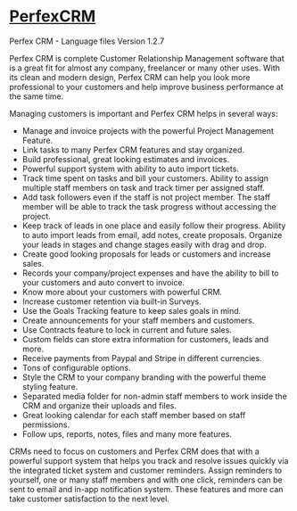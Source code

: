 # <a href="http://perfexcrm.com">PerfexCRM</a>
Perfex CRM - Language files
Version 1.2.7

Perfex CRM is complete Customer Relationship Management software that is a great fit for almost any company, freelancer or many other uses. With its clean and modern design, Perfex CRM can help you look more professional to your customers and help improve business performance at the same time.

Managing customers is important and Perfex CRM helps in several ways:

<ul>
<li>Manage and invoice projects with the powerful Project Management Feature.</li>
<li>Link tasks to many Perfex CRM features and stay organized.</li>
<li>Build professional, great looking estimates and invoices. </li>
<li>Powerful support system with ability to auto import tickets.</li>
<li>Track time spent on tasks and bill your customers. Ability to assign multiple staff members on task and track timer per assigned staff.</li>
<li>Add task followers even if the staff is not project member. The staff member will be able to track the task progress without accessing the project.</li>
<li>Keep track of leads in one place and easily follow their progress. Ability to auto import leads from email, add notes, create proposals. Organize your leads in stages and change stages easily with drag and drop.</li>
<li>Create good looking proposals for leads or customers and increase sales.</li>
<li>Records your company/project expenses and have the ability to bill to your customers and auto convert to invoice.</li>
<li>Know more about your customers with powerful CRM.</li>
<li>Increase customer retention via built-in Surveys.</li>
<li>Use the Goals Tracking feature to keep sales goals in mind.</li>
<li>Create announcements for your staff members and customers.</li>
<li>Use Contracts feature to lock in current and future sales.</li>
<li>Custom fields can store extra information for customers, leads and more. </li>
<li>Receive payments from Paypal and Stripe in different currencies.</li>
<li>Tons of configurable options.</li>
<li>Style the CRM to your company branding with the powerful theme styling feature.</li>
<li>Separated media folder for non-admin staff members to work inside the CRM and organize their uploads and files.</li>
<li>Great looking calendar for each staff member based on staff permissions.</li>
<li>Follow ups, reports, notes, files and many more features.</li>
</ul>

CRMs need to focus on customers and Perfex CRM does that with a powerful support system that helps you track and resolve issues quickly via the integrated ticket system and customer reminders. Assign reminders to yourself, one or many staff members and with one click, reminders can be sent to email and in-app notification system. These features and more can take customer satisfaction to the next level.
